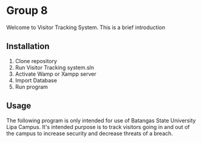 # Group 8

Welcome to Visitor Tracking System. This is a brief introduction

## Installation

1. Clone repository
2. Run Visitor Tracking system.sln
3. Activate Wamp or Xampp server
4. Import Database
5. Run program

## Usage

The following program is only intended for use of Batangas State University Lipa Campus. It's intended purpose is to track visitors going in and out of the campus to increase security and decrease threats of a breach. 